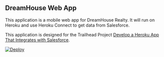 DreamHouse Web App
------------------

This application is a mobile web app for DreamHouse Realty. It will run on Heroku and use Heroku Connect to get data from Salesforce.

This application is designed for the Trailhead Project [Develop a Heroku App That Integrates with Salesforce](https://trailhead.salesforce.com/content/learn/projects/develop-heroku-applications).

<!-- a href="https://heroku.com/deploy">
  <img src="https://www.herokucdn.com/deploy/button.svg" alt="Deploy">
</a -->
<!-- https://heroku.com/deploy?template=https://github.com/YOUR_USERNAME/intro-to-heroku -->
<a href="https://heroku.com/deploy"><img src="https://www.herokucdn.com/deploy/button.svg" alt="Deploy"></a>
